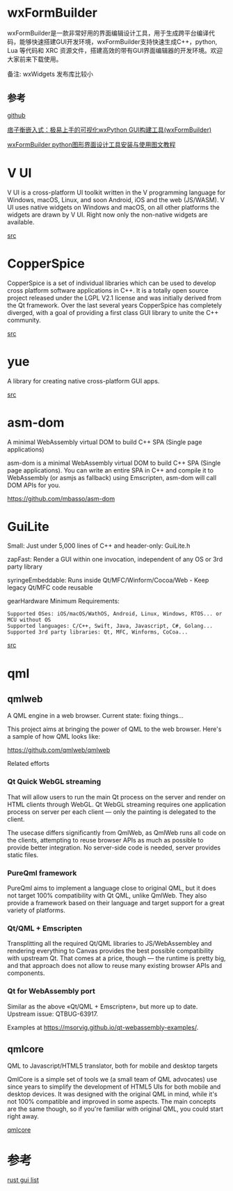 # wxFormBuilder

wxFormBuilder是一款非常好用的界面编辑设计工具，用于生成跨平台编译代码，能够快速搭建GUI开发环境，wxFormBuilder支持快速生成C++，python, Lua 等代码和 XRC 资源文件，搭建高效的带有GUI界面编辑器的开发环境。欢迎大家前来下载使用。

备注:
wxWidgets  发布库比较小

## 参考

[github](https://github.com/wxFormBuilder/wxFormBuilder)

[痞子衡嵌入式：极易上手的可视化wxPython GUI构建工具(wxFormBuilder)](https://www.cnblogs.com/henjay724/p/9426966.html)

[wxFormBuilder python图形界面设计工具安装与使用图文教程](https://www.jb51.net/softjc/696020.html)

# V UI

V UI is a cross-platform UI toolkit written in the V programming language for Windows, macOS, Linux, and soon Android, iOS and the web (JS/WASM). V UI uses native widgets on Windows and macOS, on all other platforms the widgets are drawn by V UI. Right now only the non-native widgets are available.

[src](https://github.com/vlang/ui)


# CopperSpice

CopperSpice is a set of individual libraries which can be used to develop cross platform software applications in C++. It is a totally open source project released under the LGPL V2.1 license and was initially derived from the Qt framework. Over the last several years CopperSpice has completely diverged, with a goal of providing a first class GUI library to unite the C++ community.

[src](https://github.com/copperspice/copperspice)


# yue

A library for creating native cross-platform GUI apps.

[src](https://github.com/yue)


# asm-dom

A minimal WebAssembly virtual DOM to build C++ SPA (Single page applications)

asm-dom is a minimal WebAssembly virtual DOM to build C++ SPA (Single page applications). You can write an entire SPA in C++ and compile it to WebAssembly (or asmjs as fallback) using Emscripten, asm-dom will call DOM APIs for you.

https://github.com/mbasso/asm-dom

# GuiLite

Small: Just under 5,000 lines of C++ and header-only: GuiLite.h

zapFast: Render a GUI within one invocation, independent of any OS or 3rd party library

syringeEmbeddable: Runs inside Qt/MFC/Winform/Cocoa/Web - Keep legacy Qt/MFC code reusable

gear️Hardware Minimum Requirements:


    Supported OSes: iOS/macOS/WathOS, Android, Linux, Windows, RTOS... or MCU without OS
    Supported languages: C/C++, Swift, Java, Javascript, C#, Golang...
    Supported 3rd party libraries: Qt, MFC, Winforms, CoCoa...


[src](https://github.com/idea4good/GuiLite)

# qml

## qmlweb

A QML engine in a web browser. Current state: fixing things… 

This project aims at bringing the power of QML to the web browser. Here's a sample of how QML looks like:

https://github.com/qmlweb/qmlweb


Related efforts

### Qt Quick WebGL streaming

That will allow users to run the main Qt process on the server and render on HTML clients through WebGL. Qt WebGL streaming requires one application process on server per each client — only the painting is delegated to the client.

The usecase differs significantly from QmlWeb, as QmlWeb runs all code on the clients, attempting to reuse browser APIs as much as possible to provide better integration. No server-side code is needed, server provides static files.

### PureQml framework

PureQml aims to implement a language close to original QML, but it does not target 100% compatibility with Qt QML, unlike QmlWeb. They also provide a framework based on their language and target support for a great variety of platforms.

### Qt/QML + Emscripten

Transplitting all the required Qt/QML libraries to JS/WebAssembley and rendering everything to Canvas provides the best possible compatibility with upstream Qt. That comes at a price, though — the runtime is pretty big, and that approach does not allow to reuse many existing browser APIs and components.

### Qt for WebAssembly port

Similar as the above «Qt/QML + Emscripten», but more up to date. Upstream issue: QTBUG-63917.

Examples at https://msorvig.github.io/qt-webassembly-examples/.

## qmlcore

QML to Javascript/HTML5 translator, both for mobile and desktop targets 

QmlCore is a simple set of tools we (a small team of QML advocates) use since years to simplify the development of HTML5 UIs for both mobile and desktop devices. It was designed with the original QML in mind, while it's not 100% compatible and improved in some aspects. The main concepts are the same though, so if you're familiar with original QML, you could start right away.

[qmlcore](https://github.com/pureqml/qmlcore)

# 参考

[rust gui list ](https://lib.rs/gui)
